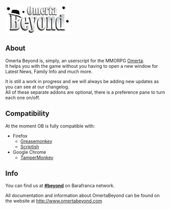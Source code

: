 ![OB](https://github.com/OmertaBeyond/OmertaBeyond/raw/master/images/logo.png "Omerta Beyond")

## About

Omerta Beyond is, simply, an userscript for the MMORPG [Omerta](http://www.barafranca.com).  
It helps you with the game without you having to open a new window for Latest News, Family Info and much more.  

It is still a work in progress and we will always be adding new updates as you can see at our changelog.  
All of these separate addons are optional, there is a preference pane to turn each one on/off.  

## Compatibility

At the moment OB is fully compatible with:


* Firefox  
  * [Greasemonkey](https://addons.mozilla.org/en-US/firefox/addon/greasemonkey/)  
  * [Scriptish](https://addons.mozilla.org/en-US/firefox/addon/scriptish/)  
* Google Chrome  
  * [TamperMonkey](https://chrome.google.com/webstore/detail/dhdgffkkebhmkfjojejmpbldmpobfkfo)  


## Info

You can find us at [**#beyond**](irc://irc.barafranca.com/beyond "irc://irc.barafranca.com/beyond") on Barafranca network.

All documentation and information about OmertaBeyond can be found on the website at http://www.omertabeyond.com
